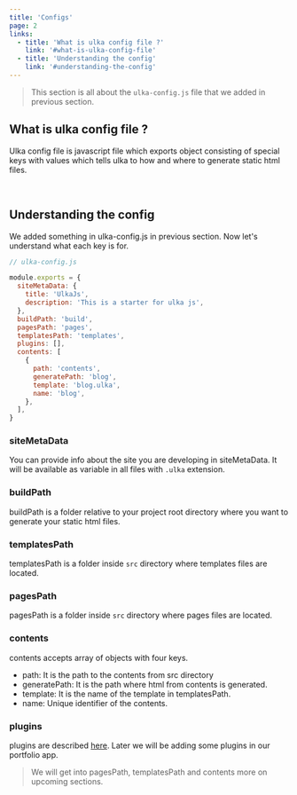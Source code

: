 ```yaml
---
title: 'Configs'
page: 2
links:
  - title: 'What is ulka config file ?'
    link: '#what-is-ulka-config-file'
  - title: 'Understanding the config'
    link: '#understanding-the-config'
---
```


> This section is all about the `ulka-config.js` file that we added in previous section.

## What is ulka config file ?

Ulka config file is javascript file which exports object consisting of special keys with values which tells ulka to how and where to generate static html files.

<br />

## Understanding the config

We added something in ulka-config.js in previous section. Now let's understand what each key is for.

```js
// ulka-config.js

module.exports = {
  siteMetaData: {
    title: 'UlkaJs',
    description: 'This is a starter for ulka js',
  },
  buildPath: 'build',
  pagesPath: 'pages',
  templatesPath: 'templates',
  plugins: [],
  contents: [
    {
      path: 'contents',
      generatePath: 'blog',
      template: 'blog.ulka',
      name: 'blog',
    },
  ],
}
```

### siteMetaData

You can provide info about the site you are developing in siteMetaData. It will be available as variable in all files with `.ulka` extension.

### buildPath

buildPath is a folder relative to your project root directory where you want to generate your static html files.

### templatesPath

templatesPath is a folder inside `src` directory where templates files are located.

### pagesPath

pagesPath is a folder inside `src` directory where pages files are located.

### contents

contents accepts array of objects with four keys.

- path: It is the path to the contents from src directory
- generatePath: It is the path where html from contents is generated.
- template: It is the name of the template in templatesPath.
- name: Unique identifier of the contents.

### plugins

plugins are described [here](/docs/plugins). Later we will be adding some plugins in our portfolio app.

> We will get into pagesPath, templatesPath and contents more on upcoming sections.
